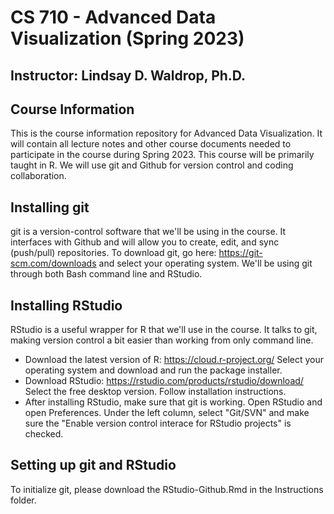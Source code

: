 # CS 710 - Advanced Data Visualization (Spring 2023) 
## Instructor: Lindsay D. Waldrop, Ph.D.

## Course Information 

This is the course information repository for Advanced Data Visualization. It will contain all lecture notes and other course documents needed to participate in the course during Spring 2023. This course will be primarily taught in R. We will use git and Github for version control and coding collaboration. 

## Installing git

git is a version-control software that we'll be using in the course. It interfaces with Github and will allow you to create, edit, and sync (push/pull) repositories. To download git, go here: https://git-scm.com/downloads and select your operating system. We'll be using git through both Bash command line and RStudio. 

## Installing RStudio 

RStudio is a useful wrapper for R that we'll use in the course. It talks to git, making version control a bit easier than working from only command line. 

- Download the latest version of R: https://cloud.r-project.org/ Select your operating system and download and run the package installer. 
- Download RStudio: https://rstudio.com/products/rstudio/download/ Select the free desktop version. Follow installation instructions. 
- After installing RStudio, make sure that git is working. Open RStudio and open Preferences. Under the left column, select "Git/SVN" and make sure the "Enable version control interace for RStudio projects" is checked. 

## Setting up git and RStudio

To initialize git, please download the RStudio-Github.Rmd in the Instructions folder. 

